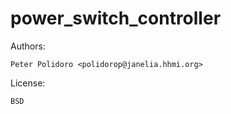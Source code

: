 power_switch_controller
=======================

Authors:

    Peter Polidoro <polidorop@janelia.hhmi.org>

License:

    BSD

